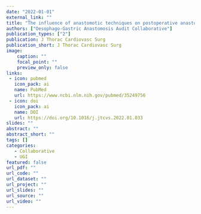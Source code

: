 ```yaml
---
date: "2022-01-01"
external_link: ""
title: "The influence of anastomotic techniques on postoperative anastomotic complications: Results of the Oesophago-Gastric Anastomosis Audit"
authors: ["Oesophago-Gastric Anastomosis Audit Collaborative"]
publication_types: ["2"]
publication: J Thorac Cardiovasc Surg
publication_short: J Thorac Cardiovasc Surg
image:
    caption: ""
    focal_point: ""
    preview_only: false
links:
 - icon: pubmed
   icon_pack: ai
   name: PubMed
   url: https://www.ncbi.nlm.nih.gov/pubmed/35249756
 - icon: doi
   icon_pack: ai
   name: DOI
   url: https://doi.org/10.1016/j.jtcvs.2022.01.033
slides: ""
abstract: ""
abstract_short: ""
tags: []
categories: 
   - Collaborative
   - UGI
featured: false
url_pdf: ""
url_code: ""
url_dataset: ""
url_project: ""
url_slides: ""
url_source: ""
url_video: ""
---
```


